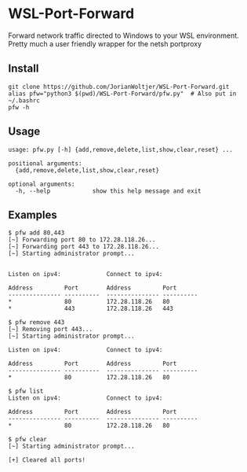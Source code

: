 # WSL-Port-Forward
Forward network traffic directed to Windows to your WSL environment.  
Pretty much a user friendly wrapper for the netsh portproxy

## Install

```shell
git clone https://github.com/JorianWoltjer/WSL-Port-Forward.git
alias pfw="python3 $(pwd)/WSL-Port-Forward/pfw.py"  # Also put in ~/.bashrc
pfw -h
```

## Usage

```
usage: pfw.py [-h] {add,remove,delete,list,show,clear,reset} ...

positional arguments:
  {add,remove,delete,list,show,clear,reset}

optional arguments:
  -h, --help            show this help message and exit
```

## Examples

```shell
$ pfw add 80,443
[~] Forwarding port 80 to 172.28.118.26...
[~] Forwarding port 443 to 172.28.118.26...
[~] Starting administrator prompt...


Listen on ipv4:             Connect to ipv4:

Address         Port        Address         Port
--------------- ----------  --------------- ----------
*               80          172.28.118.26   80
*               443         172.28.118.26   443
```

```shell
$ pfw remove 443
[~] Removing port 443...
[~] Starting administrator prompt...

Listen on ipv4:             Connect to ipv4:

Address         Port        Address         Port
--------------- ----------  --------------- ----------
*               80          172.28.118.26   80
```

```shell
$ pfw list
Listen on ipv4:             Connect to ipv4:

Address         Port        Address         Port
--------------- ----------  --------------- ----------
*               80          172.28.118.26   80
```

```shell
$ pfw clear
[~] Starting administrator prompt...

[+] Cleared all ports!
```
